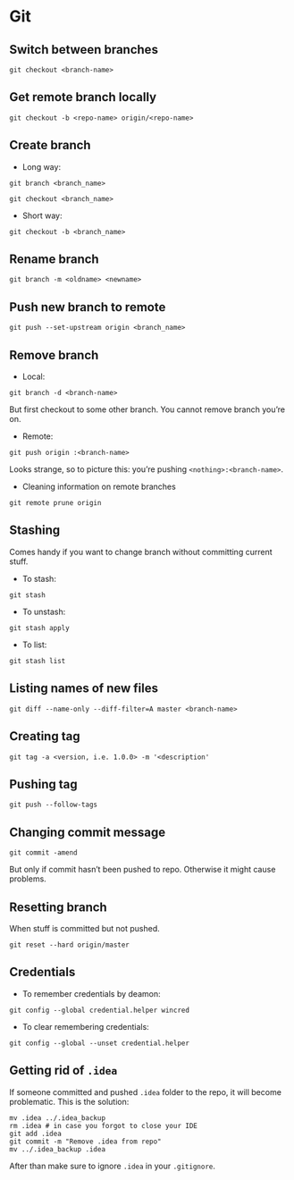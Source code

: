 # Git

## Switch between branches

`git checkout <branch-name>`

## Get remote branch locally

`git checkout -b <repo-name> origin/<repo-name>`

## Create branch

* Long way:

 `git branch <branch_name>`

 `git checkout <branch_name>`

* Short way:

 `git checkout -b <branch_name>`

## Rename branch

`git branch -m <oldname> <newname>`

## Push new branch to remote

`git push --set-upstream origin <branch_name>`

## Remove branch

* Local:

 `git branch -d <branch-name>`

 But first checkout to some other branch. You cannot remove branch you’re on.

* Remote:

 `git push origin :<branch-name>`

 Looks strange, so to picture this: you’re pushing `<nothing>:<branch-name>`.

* Cleaning information on remote branches

 `git remote prune origin`


## Stashing

Comes handy if you want to change branch without committing current stuff.

* To stash:

 `git stash`

* To unstash:

 `git stash apply`

* To list:

 `git stash list`

## Listing names of new files

`git diff --name-only --diff-filter=A master <branch-name>`

## Creating tag

`git tag -a <version, i.e. 1.0.0> -m '<description'`

## Pushing tag

`git push --follow-tags`

## Changing commit message

`git commit -amend`

But only if commit hasn’t been pushed to repo. Otherwise it might cause problems.

## Resetting branch

When stuff is committed but not pushed.

`git reset --hard origin/master`

## Credentials

* To remember credentials by deamon:

 `git config --global credential.helper wincred`

* To clear remembering credentials:

 `git config --global --unset credential.helper`

## Getting rid of `.idea`

If someone committed and pushed `.idea` folder to the repo, it will become problematic. This is the solution:

```
mv .idea ../.idea_backup
rm .idea # in case you forgot to close your IDE
git add .idea
git commit -m "Remove .idea from repo"
mv ../.idea_backup .idea
```

After than make sure to ignore `.idea` in your `.gitignore`.
